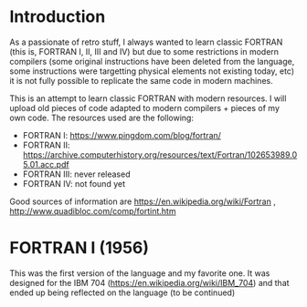 # Introduction
As a passionate of retro stuff, I always wanted to learn classic FORTRAN (this is, FORTRAN I, II, III and IV) but due to some restrictions in modern compilers (some original instructions have been deleted from the language, some instructions were targetting physical elements not existing today, etc) it is not fully possible to replicate the same code in modern machines.

This is an attempt to learn classic FORTRAN with modern resources. I will upload old pieces of code adapted to modern compilers + pieces of my own code. The resources used are the following:

- FORTRAN I: https://www.pingdom.com/blog/fortran/
- FORTRAN II: https://archive.computerhistory.org/resources/text/Fortran/102653989.05.01.acc.pdf
- FORTRAN III: never released
- FORTRAN IV:  not found yet

Good sources of information are https://en.wikipedia.org/wiki/Fortran , http://www.quadibloc.com/comp/fortint.htm

# FORTRAN I (1956)
This was the first version of the language and my favorite one. It was designed for the IBM 704 (https://en.wikipedia.org/wiki/IBM_704) and that ended up being reflected on the language (to be continued)
